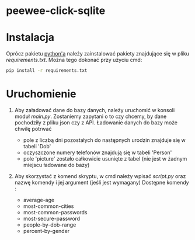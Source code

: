 # peewee-click-sqlite

# Instalacja
Oprócz pakietu [python'a](https://www.python.org/downloads/) należy zainstalować pakiety znajdujące się w pliku
*requirements.txt*. Można tego dokonać przy użyciu cmd:
```bash
pip install -r requirements.txt
```
# Uruchomienie
1. Aby załadować dane do bazy danych, należy uruchomić w konsoli moduł *main.py*. Zostaniemy zapytani o to czy
chcemy, by dane pochodziły z pliku json czy z API. Ładowanie danych do bazy może chwilę potrwać
    * pole z liczbą dni pozostałych do następnych urodzin znajduje się w tabeli 'Dob'
    * oczyszczone numery telefonów znajdują się w tabeli 'Person'
    * pole 'picture' zostało całkowicie usunięte z tabel (nie jest w żadnym miejscu ładowane do bazy)

2. Aby skorzystać z komend skryptu, w cmd należy wpisać *script.py* oraz nazwę komendy i jej argument (jeśli jest wymagany)
Dostępne komendy :
    *   average-age     
    *   most-common-cities
    *   most-common-passwords
    *   most-secure-password
    *   people-by-dob-range
    *   percent-by-gender





